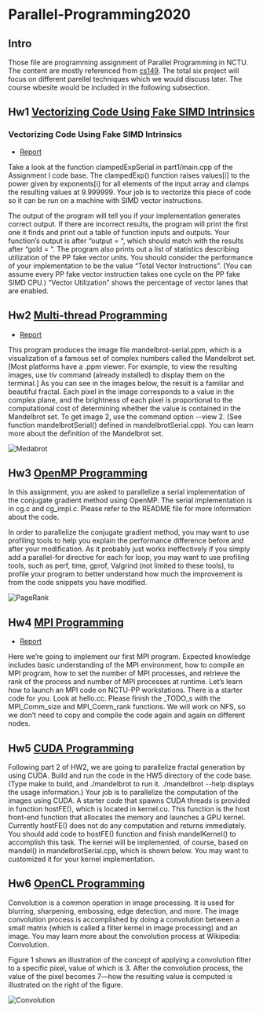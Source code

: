 # Parallel-Programming2020

## Intro
Those file are programming assignment of Parallel Programming in NCTU. The content are mostly referenced from [cs149](http://cs149.stanford.edu/fall20).
The total six project will focus on different parellel techniques which we would discuss later. The course wbesite would be included in the following subsection.



## Hw1 [Vectorizing Code Using Fake SIMD Intrinsics](https://nctu-sslab.github.io/PP-f20/HW1/)

### Vectorizing Code Using Fake SIMD Intrinsics

- [Report](https://hackmd.io/@4Hw858MgTO-qILMEkncvEA/B1wuQQhvD)

Take a look at the function clampedExpSerial in part1/main.cpp of the Assignment I code base. The clampedExp() function raises values[i] to the power given by exponents[i] for all elements of the input array and clamps the resulting values at 9.999999. Your job is to vectorize this piece of code so it can be run on a machine with SIMD vector instructions.

The output of the program will tell you if your implementation generates correct output. If there are incorrect results, the program will print the first one it finds and print out a table of function inputs and outputs. Your function’s output is after “output = “, which should match with the results after “gold = “. The program also prints out a list of statistics describing utilization of the PP fake vector units. You should consider the performance of your implementation to be the value “Total Vector Instructions”. (You can assume every PP fake vector instruction takes one cycle on the PP fake SIMD CPU.) “Vector Utilization” shows the percentage of vector lanes that are enabled.


## Hw2 [Multi-thread Programming](https://nctu-sslab.github.io/PP-f20//HW2/)

- [Report](https://hackmd.io/Ujutg1YrSW2ROCDbvkTz-w)

This program produces the image file mandelbrot-serial.ppm, which is a visualization of a famous set of complex numbers called the Mandelbrot set. [Most platforms have a .ppm viewer. For example, to view the resulting images, use tiv command (already installed) to display them on the terminal.]
As you can see in the images below, the result is a familiar and beautiful fractal. Each pixel in the image corresponds to a value in the complex plane, and the brightness of each pixel is proportional to the computational cost of determining whether the value is contained in the Mandelbrot set. To get image 2, use the command option --view 2. (See function mandelbrotSerial() defined in mandelbrotSerial.cpp). You can learn more about the definition of the Mandelbrot set.

![Medabrot](https://camo.githubusercontent.com/80f2e33b4e20f3f86809c6203402dc6807b389bc/687474703a2f2f67726170686963732e7374616e666f72642e6564752f636f75727365732f6373333438762d31382d77696e7465722f617373745f696d616765732f61737374312f6d616e64656c62726f745f76697a2e6a7067)



## Hw3 [OpenMP Programming](https://nctu-sslab.github.io/PP-f20/HW3/)


In this assignment, you are asked to parallelize a serial implementation of the conjugate gradient method using OpenMP. The serial implementation is in cg.c and cg_impl.c. Please refer to the README file for more information about the code.

In order to parallelize the conjugate gradient method, you may want to use profiling tools to help you explain the performance difference before and after your modification. As it probably just works ineffectively if you simply add a parallel-for directive for each for loop, you may want to use profiling tools, such as perf, time, gprof, Valgrind (not limited to these tools), to profile your program to better understand how much the improvement is from the code snippets you have modified.

![PageRank](https://user-images.githubusercontent.com/18013815/95656789-47c8fa00-0b43-11eb-80f5-56b7a849a831.png)

## Hw4 [MPI Programming](https://nctu-sslab.github.io/PP-f20/HW4/)

- [Report](https://hackmd.io/nv1e8F_SQSS064Oh8mCbSQ)

Here we’re going to implement our first MPI program. Expected knowledge includes basic understanding of the MPI environment, how to compile an MPI program, how to set the number of MPI processes, and retrieve the rank of the process and number of MPI processes at runtime. Let’s learn how to launch an MPI code on NCTU-PP workstations. There is a starter code for you. Look at hello.cc. Please finish the _TODO_s with the MPI_Comm_size and MPI_Comm_rank functions. We will work on NFS, so we don’t need to copy and compile the code again and again on different nodes.



## Hw5 [CUDA Programming](https://nctu-sslab.github.io/PP-f20/HW5/)


Following part 2 of HW2, we are going to parallelize fractal generation by using CUDA.
Build and run the code in the HW5 directory of the code base. (Type make to build, and ./mandelbrot to run it. ./mandelbrot --help displays the usage information.)
Your job is to parallelize the computation of the images using CUDA. A starter code that spawns CUDA threads is provided in function hostFE(), which is located in kernel.cu. This function is the host front-end function that allocates the memory and launches a GPU kernel. Currently hostFE() does not do any computation and returns immediately. You should add code to hostFE() function and finish mandelKernel() to accomplish this task. The kernel will be implemented, of course, based on mandel() in mandelbrotSerial.cpp, which is shown below. You may want to customized it for your kernel implementation.


## Hw6 [OpenCL Programming](https://nctu-sslab.github.io/PP-f20/HW6/)


Convolution is a common operation in image processing. It is used for blurring, sharpening, embossing, edge detection, and more. The image convolution process is accomplished by doing a convolution between a small matrix (which is called a filter kernel in image processing) and an image. You may learn more about the convolution process at Wikipedia: Convolution.

Figure 1 shows an illustration of the concept of applying a convolution filter to a specific pixel, value of which is 3. After the convolution process, the value of the pixel becomes 7—how the resulting value is computed is illustrated on the right of the figure.

![Convolution](https://user-images.githubusercontent.com/18013815/101978949-f7c9f900-3c93-11eb-8cc8-9b99db425b01.png)
